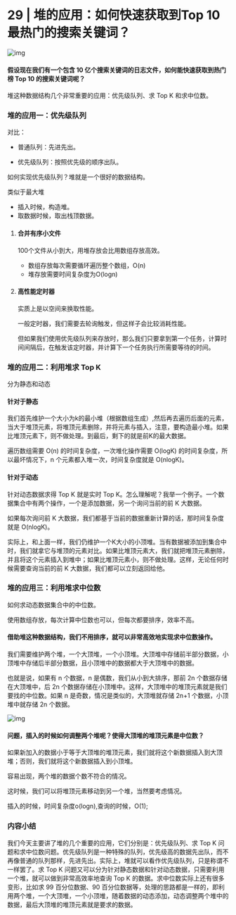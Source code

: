 # 29 | 堆的应用：如何快速获取到Top 10最热门的搜索关键词？

![img](https://static001.geekbang.org/resource/image/0f/53/0f4151db23d0c388cd79cc7ea2602653.jpg)

#### 假设现在我们有一个包含 10 亿个搜索关键词的日志文件，如何能快速获取到热门榜 Top 10 的搜索关键词呢？

堆这种数据结构几个非常重要的应用：优先级队列、求 Top K 和求中位数。

### 堆的应用一：优先级队列

对比：

- 普通队列：先进先出。

- 优先级队列：按照优先级的顺序出队。

如何实现优先级队列？堆就是一个很好的数据结构。

类似于最大堆

- 插入时候，构造堆。
- 取数据时候，取出栈顶数据。

1. #### 合并有序小文件

   100个文件从小到大，用堆存放会比用数组存放高效。

   - 数组存放每次需要循环遍历整个数组，O(n)
   - 堆存放需要时间复杂度为O(logn)

2. #### 高性能定时器

   实质上是以空间来换取性能。

   一般定时器，我们需要去轮询触发，但这样子会比较消耗性能。

   但如果我们使用优先级队列来存放时，那么我们只要拿到第一个任务，计算时间间隔后，在触发该定时器，并计算下一个任务执行所需要等待的时间。

### 堆的应用二：利用堆求 Top K

分为静态和动态

#### 针对于静态

我们首先维护一个大小为k的最小堆（根据数组生成）,然后再去遍历后面的元素，当大于堆顶元素，将堆顶元素删除，并将元素与插入，注意，要构造最小堆。如果比堆顶元素下，则不做处理。到最后，剩下的就是前K的最大数据。

遍历数组需要 O(n) 的时间复杂度，一次堆化操作需要 O(logK) 的时间复杂度，所以最坏情况下，n 个元素都入堆一次，时间复杂度就是 O(nlogK)。

#### 针对于动态

针对动态数据求得 Top K 就是实时 Top K。怎么理解呢？我举一个例子。一个数据集合中有两个操作，一个是添加数据，另一个询问当前的前 K 大数据。

如果每次询问前 K 大数据，我们都基于当前的数据重新计算的话，那时间复杂度就是 O(nlogK)。

实际上，和上面一样，我们仍维护一个K大小的小顶堆。当有数据被添加到集合中时，我们就拿它与堆顶的元素对比。如果比堆顶元素大，我们就把堆顶元素删除，并且将这个元素插入到堆中；如果比堆顶元素小，则不做处理。这样，无论任何时候需要查询当前的前 K 大数据，我们都可以立刻返回给他。

### 堆的应用三：利用堆求中位数

如何求动态数据集合中的中位数。

使用数组存放，每次计算中位数也可以，但每次都要排序，效率不高。

#### 借助堆这种数据结构，我们不用排序，就可以非常高效地实现求中位数操作。

我们需要维护两个堆，一个大顶堆，一个小顶堆。大顶堆中存储前半部分数据，小顶堆中存储后半部分数据，且小顶堆中的数据都大于大顶堆中的数据。

也就是说，如果有 n 个数据，n 是偶数，我们从小到大排序，那前 2n 个数据存储在大顶堆中，后 2n 个数据存储在小顶堆中。这样，大顶堆中的堆顶元素就是我们要找的中位数。如果 n 是奇数，情况是类似的，大顶堆就存储 2n+1 个数据，小顶堆中就存储 2n 个数据。

![img](https://static001.geekbang.org/resource/image/08/99/08c29d3e014a4baf5f8148c2271e6099.jpg?wh=1142*552)

#### 问题，插入的时候如何调整两个堆呢？使得大顶堆的堆顶元素是中位数？

如果新加入的数据小于等于大顶堆的堆顶元素，我们就将这个新数据插入到大顶堆；否则，我们就将这个新数据插入到小顶堆。

容易出现，两个堆的数据个数不符合的情况。

这时候，我们可以将堆顶元素移动到另一个堆，当然要考虑情况。

插入的时候，时间复杂度o(logn),查询的时候，O(1);

### 内容小结

我们今天主要讲了堆的几个重要的应用，它们分别是：优先级队列、求 Top K 问题和求中位数问题。优先级队列是一种特殊的队列，优先级高的数据先出队，而不再像普通的队列那样，先进先出。实际上，堆就可以看作优先级队列，只是称谓不一样罢了。求 Top K 问题又可以分为针对静态数据和针对动态数据，只需要利用一个堆，就可以做到非常高效率地查询 Top K 的数据。求中位数实际上还有很多变形，比如求 99 百分位数据、90 百分位数据等，处理的思路都是一样的，即利用两个堆，一个大顶堆，一个小顶堆，随着数据的动态添加，动态调整两个堆中的数据，最后大顶堆的堆顶元素就是要求的数据。